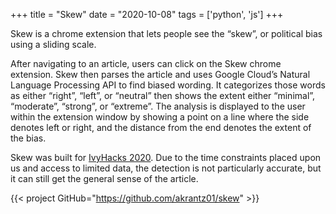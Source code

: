 +++
title = "Skew"
date = "2020-10-08"
tags = ['python', 'js']
+++

Skew is a chrome extension that lets people see the “skew”, or political bias using a sliding scale.

After navigating to an article, users can click on the Skew chrome extension. Skew then parses the article and uses Google Cloud’s Natural Language Processing API to find biased wording.
It categorizes those words as either “right”, “left”, or “neutral” then shows the extent either “minimal”, “moderate”, “strong”, or “extreme”.
The analysis is displayed to the user within the extension window by showing a point on a line where the side denotes left or right, and the distance from the end denotes the extent of the bias.

Skew was built for [IvyHacks 2020](https://ivyhacks.com).
Due to the time constraints placed upon us and access to limited data, the detection is not particularly accurate, but it can still get the general sense of the article.  

{{< project GitHub="https://github.com/akrantz01/skew" >}}
